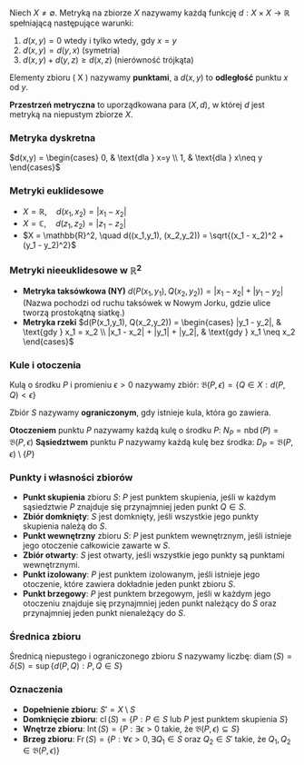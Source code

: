Niech $X \neq \emptyset$. 
Metryką na zbiorze $X$ nazywamy każdą funkcję $d: X \times X \to \mathbb{R}$ spełniającą następujące warunki: 
1. $d(x,y) = 0$ wtedy i tylko wtedy, gdy $x=y$ 
2. $d(x,y) = d(y,x)$ (symetria) 
3. $d(x,y) + d(y,z) \geq d(x,z)$ (nierówność trójkąta) 

Elementy zbioru \( X \) nazywamy **punktami**, a $d(x,y)$ to **odległość** punktu $x$ od $y$. 

**Przestrzeń metryczna** to uporządkowana para $(X,d)$, w której $d$ jest metryką na niepustym zbiorze $X$.
### Metryka dyskretna 
$d(x,y) = \begin{cases} 0, & \text{dla } x=y \\ 1, & \text{dla } x\neq y \end{cases}$ 
### Metryki euklidesowe 
- $X = \mathbb{R}, \quad d(x_1,x_2) = |x_1-x_2|$
- $X = \mathbb{C}, \quad d(z_1,z_2) = |z_1-z_2|$
- $X = \mathbb{R}^2, \quad d((x_1,y_1), (x_2,y_2)) = \sqrt{(x_1 - x_2)^2 + (y_1 - y_2)^2}$
### Metryki nieeuklidesowe w $\mathbb{R}^2$
- **Metryka taksówkowa (NY)** $d(P(x_1,y_1), Q(x_2,y_2)) = |x_1-x_2| + |y_1-y_2|$ 
	(Nazwa pochodzi od ruchu taksówek w Nowym Jorku, gdzie ulice tworzą prostokątną siatkę.) 
- **Metryka rzeki** $d(P(x_1,y_1), Q(x_2,y_2)) = \begin{cases} |y_1 - y_2|, & \text{gdy } x_1 = x_2 \\ |x_1 - x_2| + |y_1| + |y_2|, & \text{gdy } x_1 \neq x_2 \end{cases}$
### Kule i otoczenia 
Kulą o środku $P$ i promieniu $\epsilon > 0$ nazywamy zbiór: 
$\mathfrak{B}(P, \epsilon) = \{ Q \in X : d(P,Q) < \epsilon \}$

Zbiór $S$ nazywamy **ograniczonym**, gdy istnieje kula, która go zawiera.

**Otoczeniem** punktu $P$ nazywamy każdą kulę o środku $P$: $N_P = \operatorname{nbd}(P) = \mathfrak{B}(P, \epsilon)$ 
**Sąsiedztwem** punktu $P$ nazywamy każdą kulę bez środka: $D_P = \mathfrak{B}(P, \epsilon) \setminus \{P\}$
### Punkty i własności zbiorów 
- **Punkt skupienia** zbioru $S$: $P$ jest punktem skupienia, jeśli w każdym sąsiedztwie $P$ znajduje się przynajmniej jeden punkt $Q \in S$. 
- **Zbiór domknięty**: $S$ jest domknięty, jeśli wszystkie jego punkty skupienia należą do $S$. 
- **Punkt wewnętrzny** zbioru $S$: $P$ jest punktem wewnętrznym, jeśli istnieje jego otoczenie całkowicie zawarte w $S$. 
- **Zbiór otwarty**: $S$ jest otwarty, jeśli wszystkie jego punkty są punktami wewnętrznymi. 
- **Punkt izolowany**: $P$ jest punktem izolowanym, jeśli istnieje jego otoczenie, które zawiera dokładnie jeden punkt zbioru $S$. 
- **Punkt brzegowy**: $P$ jest punktem brzegowym, jeśli w każdym jego otoczeniu znajduje się przynajmniej jeden punkt należący do $S$ oraz przynajmniej jeden punkt nienależący do $S$.
### Średnica zbioru 
Średnicą niepustego i ograniczonego zbioru $S$ nazywamy liczbę: 
$\operatorname{diam}(S) = \delta(S) = \sup \{ d(P,Q) : P, Q \in S \}$
### Oznaczenia 
- **Dopełnienie zbioru**: $S' = X \setminus S$
- **Domknięcie zbioru**: $\operatorname{cl}(S) = \{ P : P \in S \text{ lub } P \text{ jest punktem skupienia } S \}$
- **Wnętrze zbioru**: $\operatorname{Int}(S) = \{ P : \exists \epsilon > 0 \text{ takie, że } \mathfrak{B}(P, \epsilon) \subseteq S \}$
- **Brzeg zbioru**: $\operatorname{Fr}(S) = \{ P : \forall \epsilon > 0, \exists Q_1 \in S \text{ oraz } Q_2 \in S' \text{ takie, że } Q_1, Q_2 \in \mathfrak{B}(P, \epsilon) \}$
